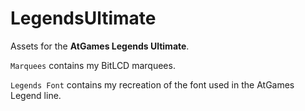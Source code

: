 # LegendsUltimate
Assets for the **AtGames Legends Ultimate**.

`Marquees` contains my BitLCD marquees.

`Legends Font` contains my recreation of the font used in the AtGames Legend line.
